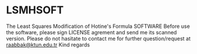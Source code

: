 # LSMHSOFT
The Least Squares Modification of Hotine's Formula SOFTWARE
Before use the software, please sign LICENSE agrement and send me its scanned version. 
Please do not hasitate to contact me for further question/request at raabbak@ktun.edu.tr 
Kind regards
